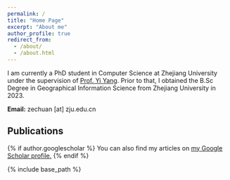 ```yaml
---
permalink: /
title: "Home Page"
excerpt: "About me"
author_profile: true
redirect_from: 
  - /about/
  - /about.html
---
```



I am currently a PhD student in Computer Science at Zhejiang University under the supervision of [Prof. Yi Yang](https://scholar.google.com/citations?user=RMSuNFwAAAAJ&hl=zh-CN&oi=ao). Prior to that, I obtained the B.Sc Degree in Geographical Information Science from Zhejiang University in 2023.

**Email:** zechuan [at] zju.edu.cn




## Publications

{% if author.googlescholar %}
  You can also find my articles on <u><a href="{{author.googlescholar}}">my Google Scholar profile</a>.</u>
{% endif %}

{% include base_path %}






